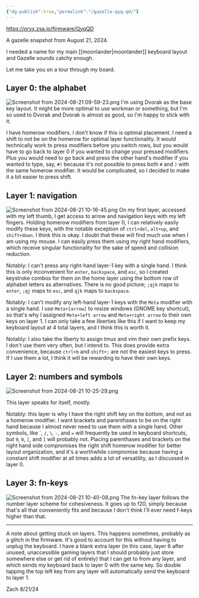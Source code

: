 ```yaml
---
{"dg-publish":true,"permalink":"/gazelle-qyq-qd/"}
---
```


https://oryx.zsa.io/firmware/QyqQD

A gazelle snapshot from August 21, 2024.

I needed a name for my main [[moonlander\|moonlander]] keyboard layout and Gazelle sounds catchy enough.

Let me take you on a tour through my board.

## Layer 0: the alphabet

![Screenshot from 2024-08-21 09-59-23.png](/img/user/media/Screenshot%20from%202024-08-21%2009-59-23.png)
I'm using Dvorak as the base key layout. It might be more optimal to use workman or something, but I'm so used to Dvorak and Dvorak is almost as good, so I'm happy to stick with it.

I have homerow modifiers. I don't know if this is optimal placement. I need a shift to not be on the homerow for optimal layer functionality. It would technically work to press modifiers before you switch rows, but you would have to go back to layer 0 if you wanted to change your pressed modifiers. Plus you would need to go back and press the other hand's modifier if you wanted to type, say, `#)` because it's not possible to press both `#` and `)` with the same homerow modifier. It would be complicated, so I decided to make it a bit easier to press shift.

## Layer 1: navigation

![Screenshot from 2024-08-21 10-16-45.png](/img/user/media/Screenshot%20from%202024-08-21%2010-16-45.png)
On my first layer, accessed with my left thumb, I get access to arrow and navigation keys with my left fingers. Holding homerow modifiers from layer 0, I can relatively easily modify these keys, with the notable exception of `ctrl+del`, `alt+up`, and `shift+down`. I think this is okay. I doubt that these will find much use when I am using my mouse. I can easily press them using my right hand modifiers, which receive singular functionality for the sake of speed and collision reduction.

Notably: I can't press any right-hand layer-1 key with a single hand. I think this is only inconvenient for `enter`, `backspace`, and `esc`, so I created keystroke combos for them on the home layer using the bottom row of alphabet letters as alternatives. There is no good picture; `;qjk` maps to `enter`, `;qj` maps to `esc`, and `qjk` maps to `backspace`.

Notably: I can't modify any left-hand layer-1 keys with the `Meta` modifier with a single hand. I use `Meta+[arrow]` to resize windows (GNOME key shortcut), so that's why I assigned `Meta+left arrow` and `Meta+right arrow` to their own keys on layer 1. I can only take a few liberties like this if I want to keep my keyboard layout at 4 total layers, and I think this is worth it.

Notably: I also take the liberty to assign tmux and vim their own prefix keys. I don't use them very often, but I intend to. This does provide extra convenience, because `ctrl+b` and `shift+;` are not the easiest keys to press. If I use them a lot, I think it will be rewarding to have their own keys.

## Layer 2: numbers and symbols 
![Screenshot from 2024-08-21 10-25-29.png](/img/user/media/Screenshot%20from%202024-08-21%2010-25-29.png)

This layer speaks for itself, mostly.

Notably: this layer is why I have the right shift key on the bottom, and not as a homerow modifier. I want brackets and parenthases to be on the right hand because I almost never need to use them with a single hand. Other symbols, like \`, `/`, `\`, `-`, and `=` will frequently be used in keyboard shortcuts, but `9`, `0`, `[`, and `]` will probably not. Placing parenthases and brackets on the right hand side compromises the right shift homerow modifier for better layout organization, and it's a worthwhile compromise because having a constant shift modifier at all times adds a lot of versatility, as I discussed in layer 0.

## Layer 3: fn-keys

![Screenshot from 2024-08-21 10-40-08.png](/img/user/media/Screenshot%20from%202024-08-21%2010-40-08.png)
The fn-key layer follows the number layer scheme for cohesiveness. It goes up to f20, simply because that's all that conveniently fits and because I don't think I'll ever need f-keys higher than that.

---

A note about getting stuck on layers. This happens sometimes, probably as a glitch in the firmware. It's good to account for this without having to unplug the keyboard. I have a blank extra layer (in this case, layer 6 after unused, unaccessible gaming layers that I should probably just store somewhere else or get rid of entirely) that I can get to from any layer, and which sends my keyboard back to layer 0 with the same key. So double tapping the top left key from any layer will automatically send the keyboard to layer 1.

Zach 8/21/24